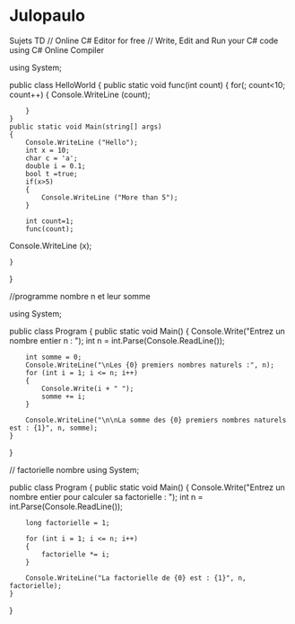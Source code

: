 # Julopaulo
Sujets TD
// Online C# Editor for free
// Write, Edit and Run your C# code using C# Online Compiler

using System;

public class HelloWorld
{
    public static void func(int count)
    {
        for(; count<10; count++)
        {
            Console.WriteLine (count);

        }     
    }
    public static void Main(string[] args)
    {
        Console.WriteLine ("Hello");
        int x = 10;
        char c = 'a';
        double i = 0.1;
        bool t =true;
        if(x>5)
        {
            Console.WriteLine ("More than 5");
        }
        
        int count=1;
        func(count);

        
Console.WriteLine (x);
        
    }
}



//programme nombre n et leur somme

using System;

public class Program
{
    public static void Main()
    {
        Console.Write("Entrez un nombre entier n : ");
        int n = int.Parse(Console.ReadLine());

        int somme = 0;
        Console.WriteLine("\nLes {0} premiers nombres naturels :", n);
        for (int i = 1; i <= n; i++)
        {
            Console.Write(i + " ");
            somme += i;
        }

        Console.WriteLine("\n\nLa somme des {0} premiers nombres naturels est : {1}", n, somme);
    }
}



// factorielle nombre 
using System;

public class Program
{
    public static void Main()
    {
        Console.Write("Entrez un nombre entier pour calculer sa factorielle : ");
        int n = int.Parse(Console.ReadLine());

        long factorielle = 1;

        for (int i = 1; i <= n; i++)
        {
            factorielle *= i;
        }

        Console.WriteLine("La factorielle de {0} est : {1}", n, factorielle);
    }
}
